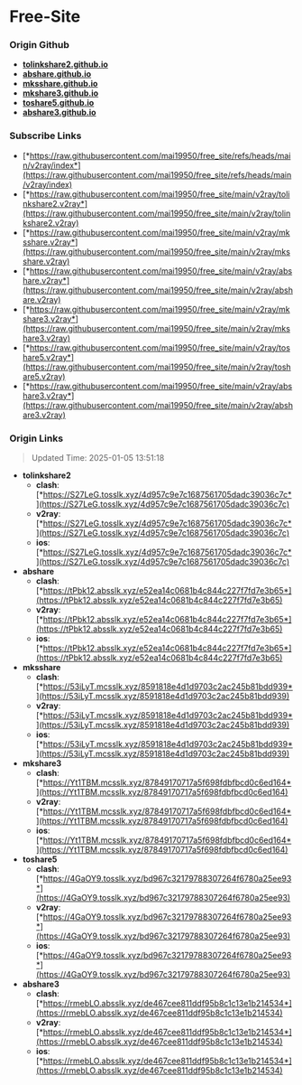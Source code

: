 # Free-Site

### Origin Github

- [**tolinkshare2.github.io**](https://github.com/tolinkshare2/tolinkshare2.github.io)
- [**abshare.github.io**](https://github.com/abshare/abshare.github.io)
- [**mksshare.github.io**](https://github.com/mksshare/mksshare.github.io)
- [**mkshare3.github.io**](https://github.com/mkshare3/mkshare3.github.io)
- [**toshare5.github.io**](https://github.com/toshare5/toshare5.github.io)
- [**abshare3.github.io**](https://github.com/abshare3/abshare3.github.io)

### Subscribe Links

- [*https://raw.githubusercontent.com/mai19950/free_site/refs/heads/main/v2ray/index*](https://raw.githubusercontent.com/mai19950/free_site/refs/heads/main/v2ray/index)
- [*https://raw.githubusercontent.com/mai19950/free_site/main/v2ray/tolinkshare2.v2ray*](https://raw.githubusercontent.com/mai19950/free_site/main/v2ray/tolinkshare2.v2ray)
- [*https://raw.githubusercontent.com/mai19950/free_site/main/v2ray/mksshare.v2ray*](https://raw.githubusercontent.com/mai19950/free_site/main/v2ray/mksshare.v2ray)
- [*https://raw.githubusercontent.com/mai19950/free_site/main/v2ray/abshare.v2ray*](https://raw.githubusercontent.com/mai19950/free_site/main/v2ray/abshare.v2ray)
- [*https://raw.githubusercontent.com/mai19950/free_site/main/v2ray/mkshare3.v2ray*](https://raw.githubusercontent.com/mai19950/free_site/main/v2ray/mkshare3.v2ray)
- [*https://raw.githubusercontent.com/mai19950/free_site/main/v2ray/toshare5.v2ray*](https://raw.githubusercontent.com/mai19950/free_site/main/v2ray/toshare5.v2ray)
- [*https://raw.githubusercontent.com/mai19950/free_site/main/v2ray/abshare3.v2ray*](https://raw.githubusercontent.com/mai19950/free_site/main/v2ray/abshare3.v2ray)

### Origin Links

> Updated Time: 2025-01-05 13:51:18

- **tolinkshare2**
  - **clash**: [*https://S27LeG.tosslk.xyz/4d957c9e7c1687561705dadc39036c7c*](https://S27LeG.tosslk.xyz/4d957c9e7c1687561705dadc39036c7c)
  - **v2ray**: [*https://S27LeG.tosslk.xyz/4d957c9e7c1687561705dadc39036c7c*](https://S27LeG.tosslk.xyz/4d957c9e7c1687561705dadc39036c7c)
  - **ios**: [*https://S27LeG.tosslk.xyz/4d957c9e7c1687561705dadc39036c7c*](https://S27LeG.tosslk.xyz/4d957c9e7c1687561705dadc39036c7c)
- **abshare**
  - **clash**: [*https://tPbk12.absslk.xyz/e52ea14c0681b4c844c227f7fd7e3b65*](https://tPbk12.absslk.xyz/e52ea14c0681b4c844c227f7fd7e3b65)
  - **v2ray**: [*https://tPbk12.absslk.xyz/e52ea14c0681b4c844c227f7fd7e3b65*](https://tPbk12.absslk.xyz/e52ea14c0681b4c844c227f7fd7e3b65)
  - **ios**: [*https://tPbk12.absslk.xyz/e52ea14c0681b4c844c227f7fd7e3b65*](https://tPbk12.absslk.xyz/e52ea14c0681b4c844c227f7fd7e3b65)
- **mksshare**
  - **clash**: [*https://53iLyT.mcsslk.xyz/8591818e4d1d9703c2ac245b81bdd939*](https://53iLyT.mcsslk.xyz/8591818e4d1d9703c2ac245b81bdd939)
  - **v2ray**: [*https://53iLyT.mcsslk.xyz/8591818e4d1d9703c2ac245b81bdd939*](https://53iLyT.mcsslk.xyz/8591818e4d1d9703c2ac245b81bdd939)
  - **ios**: [*https://53iLyT.mcsslk.xyz/8591818e4d1d9703c2ac245b81bdd939*](https://53iLyT.mcsslk.xyz/8591818e4d1d9703c2ac245b81bdd939)
- **mkshare3**
  - **clash**: [*https://Yt1TBM.mcsslk.xyz/87849170717a5f698fdbfbcd0c6ed164*](https://Yt1TBM.mcsslk.xyz/87849170717a5f698fdbfbcd0c6ed164)
  - **v2ray**: [*https://Yt1TBM.mcsslk.xyz/87849170717a5f698fdbfbcd0c6ed164*](https://Yt1TBM.mcsslk.xyz/87849170717a5f698fdbfbcd0c6ed164)
  - **ios**: [*https://Yt1TBM.mcsslk.xyz/87849170717a5f698fdbfbcd0c6ed164*](https://Yt1TBM.mcsslk.xyz/87849170717a5f698fdbfbcd0c6ed164)
- **toshare5**
  - **clash**: [*https://4GaOY9.tosslk.xyz/bd967c32179788307264f6780a25ee93*](https://4GaOY9.tosslk.xyz/bd967c32179788307264f6780a25ee93)
  - **v2ray**: [*https://4GaOY9.tosslk.xyz/bd967c32179788307264f6780a25ee93*](https://4GaOY9.tosslk.xyz/bd967c32179788307264f6780a25ee93)
  - **ios**: [*https://4GaOY9.tosslk.xyz/bd967c32179788307264f6780a25ee93*](https://4GaOY9.tosslk.xyz/bd967c32179788307264f6780a25ee93)
- **abshare3**
  - **clash**: [*https://rmebLO.absslk.xyz/de467cee811ddf95b8c1c13e1b214534*](https://rmebLO.absslk.xyz/de467cee811ddf95b8c1c13e1b214534)
  - **v2ray**: [*https://rmebLO.absslk.xyz/de467cee811ddf95b8c1c13e1b214534*](https://rmebLO.absslk.xyz/de467cee811ddf95b8c1c13e1b214534)
  - **ios**: [*https://rmebLO.absslk.xyz/de467cee811ddf95b8c1c13e1b214534*](https://rmebLO.absslk.xyz/de467cee811ddf95b8c1c13e1b214534)
